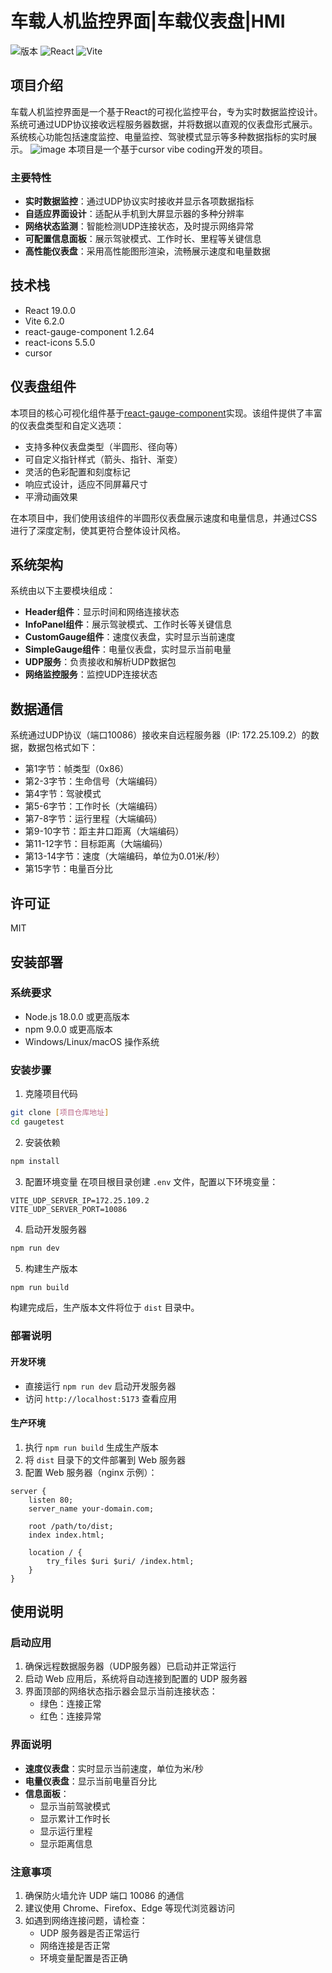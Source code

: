 # 车载人机监控界面|车载仪表盘|HMI

![版本](https://img.shields.io/badge/版本-1.0-blue)
![React](https://img.shields.io/badge/React-19.0.0-61dafb)
![Vite](https://img.shields.io/badge/Vite-6.2.0-646cff)

## 项目介绍

车载人机监控界面是一个基于React的可视化监控平台，专为实时数据监控设计。系统可通过UDP协议接收远程服务器数据，并将数据以直观的仪表盘形式展示。系统核心功能包括速度监控、电量监控、驾驶模式显示等多种数据指标的实时展示。
![image](https://github.com/user-attachments/assets/555555e5-8a50-460c-a605-78e309e94a87)
本项目是一个基于cursor vibe coding开发的项目。

### 主要特性

- **实时数据监控**：通过UDP协议实时接收并显示各项数据指标
- **自适应界面设计**：适配从手机到大屏显示器的多种分辨率
- **网络状态监测**：智能检测UDP连接状态，及时提示网络异常
- **可配置信息面板**：展示驾驶模式、工作时长、里程等关键信息
- **高性能仪表盘**：采用高性能图形渲染，流畅展示速度和电量数据

## 技术栈

- React 19.0.0
- Vite 6.2.0
- react-gauge-component 1.2.64
- react-icons 5.5.0
- cursor

## 仪表盘组件

本项目的核心可视化组件基于[react-gauge-component](https://www.npmjs.com/package/react-gauge-component)实现。该组件提供了丰富的仪表盘类型和自定义选项：

- 支持多种仪表盘类型（半圆形、径向等）
- 可自定义指针样式（箭头、指针、渐变）
- 灵活的色彩配置和刻度标记
- 响应式设计，适应不同屏幕尺寸
- 平滑动画效果

在本项目中，我们使用该组件的半圆形仪表盘展示速度和电量信息，并通过CSS进行了深度定制，使其更符合整体设计风格。

## 系统架构

系统由以下主要模块组成：

- **Header组件**：显示时间和网络连接状态
- **InfoPanel组件**：展示驾驶模式、工作时长等关键信息
- **CustomGauge组件**：速度仪表盘，实时显示当前速度
- **SimpleGauge组件**：电量仪表盘，实时显示当前电量
- **UDP服务**：负责接收和解析UDP数据包
- **网络监控服务**：监控UDP连接状态

## 数据通信

系统通过UDP协议（端口10086）接收来自远程服务器（IP: 172.25.109.2）的数据，数据包格式如下：

- 第1字节：帧类型（0x86）
- 第2-3字节：生命信号（大端编码）
- 第4字节：驾驶模式
- 第5-6字节：工作时长（大端编码）
- 第7-8字节：运行里程（大端编码）
- 第9-10字节：距主井口距离（大端编码）
- 第11-12字节：目标距离（大端编码）
- 第13-14字节：速度（大端编码，单位为0.01米/秒）
- 第15字节：电量百分比

## 许可证

MIT

## 安装部署

### 系统要求

- Node.js 18.0.0 或更高版本
- npm 9.0.0 或更高版本
- Windows/Linux/macOS 操作系统

### 安装步骤

1. 克隆项目代码
```bash
git clone [项目仓库地址]
cd gaugetest
```

2. 安装依赖
```bash
npm install
```

3. 配置环境变量
在项目根目录创建 `.env` 文件，配置以下环境变量：
```env
VITE_UDP_SERVER_IP=172.25.109.2
VITE_UDP_SERVER_PORT=10086
```

4. 启动开发服务器
```bash
npm run dev
```

5. 构建生产版本
```bash
npm run build
```

构建完成后，生产版本文件将位于 `dist` 目录中。

### 部署说明

#### 开发环境
- 直接运行 `npm run dev` 启动开发服务器
- 访问 `http://localhost:5173` 查看应用

#### 生产环境
1. 执行 `npm run build` 生成生产版本
2. 将 `dist` 目录下的文件部署到 Web 服务器
3. 配置 Web 服务器（nginx 示例）：
```nginx
server {
    listen 80;
    server_name your-domain.com;

    root /path/to/dist;
    index index.html;

    location / {
        try_files $uri $uri/ /index.html;
    }
}
```

## 使用说明

### 启动应用
1. 确保远程数据服务器（UDP服务器）已启动并正常运行
2. 启动 Web 应用后，系统将自动连接到配置的 UDP 服务器
3. 界面顶部的网络状态指示器会显示当前连接状态：
   - 绿色：连接正常
   - 红色：连接异常

### 界面说明
- **速度仪表盘**：实时显示当前速度，单位为米/秒
- **电量仪表盘**：显示当前电量百分比
- **信息面板**：
  - 显示当前驾驶模式
  - 显示累计工作时长
  - 显示运行里程
  - 显示距离信息

### 注意事项
1. 确保防火墙允许 UDP 端口 10086 的通信
2. 建议使用 Chrome、Firefox、Edge 等现代浏览器访问
3. 如遇到网络连接问题，请检查：
   - UDP 服务器是否正常运行
   - 网络连接是否正常
   - 环境变量配置是否正确
